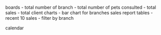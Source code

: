 boards - total number of branch - total number of pets consulted - total sales - total client
charts - bar chart for branches sales report
tables - recent 10 sales - filter by branch

calendar
